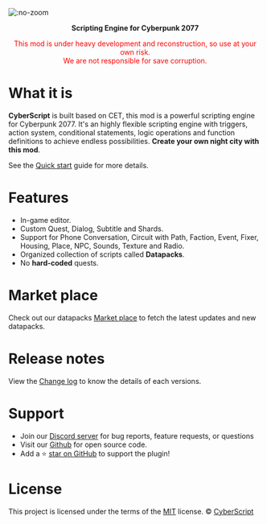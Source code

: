 ![](https://upload.wikimedia.org/wikipedia/commons/thumb/e/e6/Cyberpunk_2077_logo.svg/2560px-Cyberpunk_2077_logo.svg.png ":no-zoom")
<p align="center" style="font-weight:bold;">Scripting Engine for Cyberpunk 2077</p>
<p align="center" style="color:red;">This mod is under heavy development and reconstruction, so use at your own risk.<br>We are not responsible for save corruption.</p>

# What it is

**CyberScript**  is built based on CET, this mod is a powerful scripting engine for Cyberpunk 2077. It's an highly flexible scripting engine with triggers, action system, conditional statements, logic operations and function definitions to achieve endless possibilities. **Create your own night city with this mod**.

See the [Quick start](quickstart.md) guide for more details.

# Features

- In-game editor.
- Custom Quest, Dialog, Subtitle and Shards.
- Support for Phone Conversation, Circuit with Path, Faction, Event, Fixer, Housing, Place, NPC, Sounds, Texture and Radio.
- Organized collection of scripts called **Datapacks**.
- No **hard-coded** quests.

# Market place

Check out our datapacks [Market place](https://cyberscript77.github.io/datapack/) to fetch the latest updates and new datapacks.

# Release notes

View the [Change log](changelog.md) to know the details of each versions.

# Support

- Join our [Discord server](https://discord.gg/4qQa3v7gGs) for bug reports, feature requests, or questions
- Visit our [Github](https://github.com/donk7413/cybermod_release_repository) for open source code.
- Add a ⭐️ [star on GitHub](https://github.com/donk7413/cybermod_release_repository) to support the plugin!

# License

This project is licensed under the terms of the [MIT](google.com) license.
 © [CyberScript](google.com)